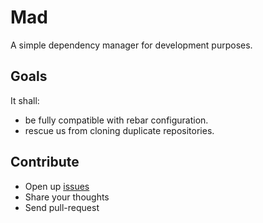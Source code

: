 # Mad

A simple dependency manager for development purposes.

## Goals

It shall:
* be fully compatible with rebar configuration.
* rescue us from cloning duplicate repositories.

## Contribute

* Open up [issues](https://github.com/s1n4/mad/issues)
* Share your thoughts
* Send pull-request
